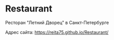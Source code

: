# Restaurant
 Ресторан "Летний Дворец" в Санкт-Петербурге
 
 Адрес сайта: https://reita75.github.io/Restaurant/
